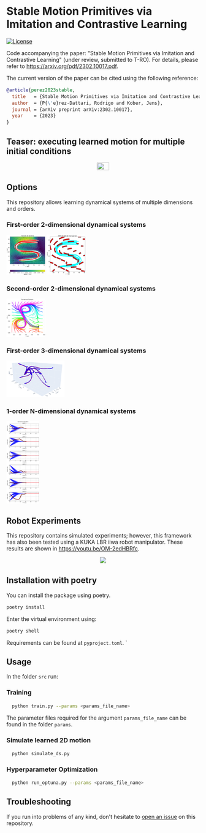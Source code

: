 # Stable Motion Primitives via Imitation and Contrastive Learning
[![License](https://img.shields.io/badge/license-MIT-blue)](https://opensource.org/licenses/MIT)

Code accompanying the paper: "Stable Motion Primitives via Imitation and Contrastive Learning" (under review, submitted to T-RO).
For details, please refer to https://arxiv.org/pdf/2302.10017.pdf. 

The current version of the paper can be cited using the following reference:
```bibtex
@article{perez2023stable,
  title   = {Stable Motion Primitives via Imitation and Contrastive Learning},
  author  = {P{\'e}rez-Dattari, Rodrigo and Kober, Jens},
  journal = {arXiv preprint arXiv:2302.10017},
  year    = {2023}
}
```
## Teaser: executing learned motion for multiple initial conditions
<p align="center">
    <img src="./media/s_shape_animation.gif" width="25%" height="25%"/>
</p>

## Options
This repository allows learning dynamical systems of multiple dimensions and orders.

### First-order 2-dimensional dynamical systems
<p float="left">
  <img src="./media/1st_order_2D.png" width="20%" height="20%"/>
  <img src="./media/1st_order_2D_diffeo.png" width="20%" height="20%"/> 
</p>

### Second-order 2-dimensional dynamical systems
<img src="./media/2nd_order_2D.png" width="20%" height="20%"/>

### First-order 3-dimensional dynamical systems
<img src="./media/1st_order_3D.png" width="30%" height="30%"/>

### 1-order N-dimensional dynamical systems
<img src="./media/1st_order_ND.png" width="17%" height="17%"/>

## Robot Experiments
This repository contains simulated experiments; however, this framework has also been tested using a KUKA LBR iiwa robot manipulator. These results are shown in https://youtu.be/OM-2edHBRfc.
<p align="center">
    <img src="./media/robot_demo.gif"/>
</p>

## Installation with poetry

You can install the package using poetry.
```bash
poetry install
```

Enter the virtual environment using:
```bash
poetry shell
```

Requirements can be found at `pyproject.toml`.
`
## Usage
In the folder `src` run:

### Training
```bash
  python train.py --params <params_file_name>
```
The parameter files required for the argument `params_file_name` can be found in the folder `params`.

### Simulate learned 2D motion
```bash
  python simulate_ds.py
```

### Hyperparameter Optimization
```bash
  python run_optuna.py --params <params_file_name>
```

## Troubleshooting

If you run into problems of any kind, don't hesitate to [open an issue](https://github.com/rperezdattari/Stable-Motion-Primitives-via-Imitation-and-Contrastive-Learning/issues) on this repository.
